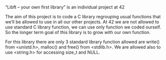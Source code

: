 “Libft – your own first library” is an individual project at 42

The aim of this project is to code a C library regrouping usual functions that we’ll be allowed to use in all our other projects. At 42 we are not allowed to use standard C library function, we can use only function we coded ourself. So the longer term goal of this library is to grow with our own function.

For this library there are only 3 standard library function allowed are write() from <unistd.h>, malloc() and free() from <stdlib.h>. We are allowed also to use <string.h> for accessing size_t and NULL.
